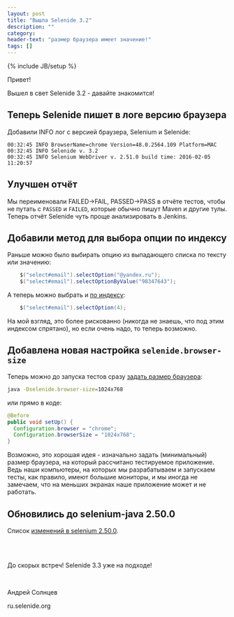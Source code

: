 ```yaml
---
layout: post
title: "Вышла Selenide 3.2"
description: ""
category:
header-text: "размер браузера имеет значение!"
tags: []
---
```

{% include JB/setup %}

Привет!

Вышел в свет Selenide 3.2 - давайте знакомится!

## Теперь Selenide пишет в логе версию браузера

Добавили INFO лог с версией браузера, Selenium и Selenide:

```
00:32:45 INFO BrowserName=chrome Version=48.0.2564.109 Platform=MAC
00:32:45 INFO Selenide v. 3.2
00:32:45 INFO Selenium WebDriver v. 2.51.0 build time: 2016-02-05 11:20:57
```

## Улучшен отчёт

Мы переименовали FAILED->FAIL, PASSED->PASS в отчёте тестов, чтобы не путать с `PASSED` и `FAILED`, которые обычно пишут Maven и другие тулы.
Теперь отчёт Selenide чуть проще анализировать в Jenkins.


## Добавили метод для выбора опции по индексу

Раньше можно было выбирать опцию из выпадающего списка по тексту или значению:

```java
    $("select#email").selectOption("@yandex.ru");
    $("select#email").selectOptionByValue("98347643");
```

А теперь можно выбрать и [по индексу](https://github.com/codeborne/selenide/issues/275):
```java
    $("select#email").selectOption(4);
```

На мой взгляд, это более рискованно (никогда не знаешь, что под этим индексом спрятано), но если очень надо, то теперь возможно.

## Добавлена новая настройка `selenide.browser-size`

Теперь можно до запуска тестов сразу [задать размер браузера](https://github.com/codeborne/selenide/issues/272):
 
```bash
java -Dselenide.browser-size=1024x768
```

или прямо в коде:

```java
@Before
public void setUp() {
  Configuration.browser = "chrome";
  Configuration.browserSize = "1024x768";
}
```

Возможно, это хорошая идея - изначально задать (минимальный) размер браузера, на который рассчитано тестируемое приложение.
Ведь наши компьютеры, на которых мы разрабатываем и запускаем тесты, как правило, имеют большие мониторы, и мы иногда
не замечаем, что на меньших экранах наше приложение может и не работать.


## Обновились до selenium-java 2.50.0

Список [изменений в selenium 2.50.0](https://raw.githubusercontent.com/SeleniumHQ/selenium/master/java/CHANGELOG).

<br/>
<br/>

До скорых встреч!
Selenide 3.3 уже на подходе!

<br/>

Андрей Солнцев

ru.selenide.org
